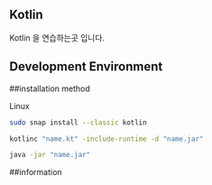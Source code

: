 ## Kotlin

Kotlin 을 연습하는곳 입니다.

## Development Environment

##installation method

Linux
```bash
sudo snap install --classic kotlin

kotlinc "name.kt" -include-runtime -d "name.jar"

java -jar "name.jar"
```

##information
